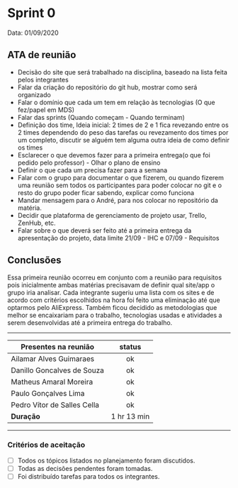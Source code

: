 # Sprint 0

Data: 01/09/2020

## ATA de reunião

   - Decisão do site que será trabalhado na disciplina, baseado na lista feita pelos integrantes
   - Falar da criação do repositório do git hub, mostrar como será organizado
   - Falar o domínio que cada um tem em relação às tecnologias (O que fez/papel em MDS)
   - Falar das sprints (Quando começam - Quando terminam)
   - Definição dos time, Ideia inicial: 2 times de 2 e 1 fica revezando entre os 2 times dependendo do peso das tarefas ou        revezamento dos times por um completo, discutir se alguém tem alguma outra ideia de como definir os times
   - Esclarecer o que devemos fazer para a primeira entrega(o que foi pedido pelo professor) - Olhar o plano de ensino
   - Definir o que cada um precisa fazer para a semana
   - Falar com o grupo para documentar o que fizerem, ou quando fizerem uma reunião sem todos os participantes para poder colocar no git e o resto do grupo poder ficar sabendo, explicar como funciona
   - Mandar mensagem para o André, para nos colocar no repositório da matéria.
   - Decidir que plataforma de gerenciamento de projeto usar, Trello, ZenHub, etc.
   - Falar sobre o que deverá ser feito até a primeira entrega da apresentação do projeto, data limite 21/09 - IHC e 07/09 - Requisitos

## Conclusões

Essa primeira reunião ocorreu em conjunto com a reunião para requisitos pois inicialmente ambas matérias precisavam de definir qual site/app o grupo iria analisar. Cada integrante sugeriu uma lista com os sites e de acordo com critérios escolhidos na hora foi feito uma eliminação até que optarmos pelo AliExpress. Também ficou decidido as metodologias que melhor se encaixariam para o trabalho, tecnologias usadas e atividades a serem desenvolvidas até a primeira entrega do trabalho.

---

| Presentes na reunião    | status |
| ----------------------- | :----: |
| Ailamar Alves Guimaraes  | ok  |
| Danillo Goncalves de Souza | ok |
| Matheus Amaral Moreira   | ok |
| Paulo Gonçalves Lima     | ok |
| Pedro Vítor de Salles Cella | ok |
| **Duração** | 1 hr 13 min |

--- 

### Critérios de aceitação

- [ ] Todos os tópicos listados no planejamento foram discutidos. 
- [ ] Todas as decisões pendentes foram tomadas.
- [ ] Foi distribuído tarefas para todos os integrantes.